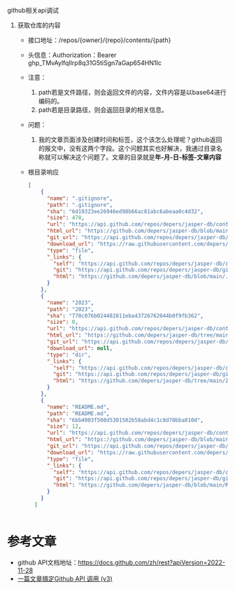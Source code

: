 github相关api调试



1. 获取仓库的内容
    * 接口地址：/repos/{owner}/{repo}/contents/{path}
    
    * 头信息：Authorization：Bearer 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
    
    * 注意：
        1. path若是文件路径，则会返回文件的内容，文件内容是以base64进行编码的。
        1. path若是目录路径，则会返回目录的相关信息。
        
    * 问题：
        1. 我的文章页面涉及创建时间和标签，这个该怎么处理呢？github返回的报文中，没有这两个字段。这个问题其实也好解决，我通过目录名称就可以解决这个问题了。文章的目录就是**年-月-日-标签-文章内容**
        
    * 根目录响应
        
        ```json
        [
            {
              "name": ".gitignore",
              "path": ".gitignore",
              "sha": "6d19323ee26946ed98b66ac81abc6abeaa0c4d32",
              "size": 478,
              "url": "https://api.github.com/repos/depers/jasper-db/contents/.gitignore?ref=main",
              "html_url": "https://github.com/depers/jasper-db/blob/main/.gitignore",
              "git_url": "https://api.github.com/repos/depers/jasper-db/git/blobs/6d19323ee26946ed98b66ac81abc6abeaa0c4d32",
              "download_url": "https://raw.githubusercontent.com/depers/jasper-db/main/.gitignore?token=ADZ4M5IQ455MVF6IGS3HJYTD3IMNK",
              "type": "file",
              "_links": {
                "self": "https://api.github.com/repos/depers/jasper-db/contents/.gitignore?ref=main",
                "git": "https://api.github.com/repos/depers/jasper-db/git/blobs/6d19323ee26946ed98b66ac81abc6abeaa0c4d32",
                "html": "https://github.com/depers/jasper-db/blob/main/.gitignore"
              }
            },
            {
              "name": "2023",
              "path": "2023",
              "sha": "770c076b024482811eba43726762044b0f9fb362",
              "size": 0,
              "url": "https://api.github.com/repos/depers/jasper-db/contents/2023?ref=main",
              "html_url": "https://github.com/depers/jasper-db/tree/main/2023",
              "git_url": "https://api.github.com/repos/depers/jasper-db/git/trees/770c076b024482811eba43726762044b0f9fb362",
              "download_url": null,
              "type": "dir",
              "_links": {
                "self": "https://api.github.com/repos/depers/jasper-db/contents/2023?ref=main",
                "git": "https://api.github.com/repos/depers/jasper-db/git/trees/770c076b024482811eba43726762044b0f9fb362",
                "html": "https://github.com/depers/jasper-db/tree/main/2023"
              }
            },
            {
              "name": "README.md",
              "path": "README.md",
              "sha": "6bb4003f508d5301502b58abd4c1c8d70bba810d",
              "size": 12,
              "url": "https://api.github.com/repos/depers/jasper-db/contents/README.md?ref=main",
              "html_url": "https://github.com/depers/jasper-db/blob/main/README.md",
              "git_url": "https://api.github.com/repos/depers/jasper-db/git/blobs/6bb4003f508d5301502b58abd4c1c8d70bba810d",
              "download_url": "https://raw.githubusercontent.com/depers/jasper-db/main/README.md?token=ADZ4M5IU3SPXYCLOJWK4CQ3D3IMNK",
              "type": "file",
              "_links": {
                "self": "https://api.github.com/repos/depers/jasper-db/contents/README.md?ref=main",
                "git": "https://api.github.com/repos/depers/jasper-db/git/blobs/6bb4003f508d5301502b58abd4c1c8d70bba810d",
                "html": "https://github.com/depers/jasper-db/blob/main/README.md"
              }
            }
          ]
          
        ```
        
        



# 参考文章

* github API文档地址：https://docs.github.com/zh/rest?apiVersion=2022-11-28
* [一篇文章搞定Github API 调用 (v3)](https://segmentfault.com/a/1190000015144126)